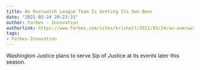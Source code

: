 ```yaml
---
title: An Overwatch League Team Is Getting Its Own Beer
date: "2021-03-24 20:23:31"
author: Forbes - Innovation
authorlink: https://www.forbes.com/sites/krisholt/2021/03/24/an-overwatch-league-team-is-getting-its-own-beer/
tags:
- Forbes-Innovation
---
```

Washington Justice plans to serve Sip of Justice at its events later this season.